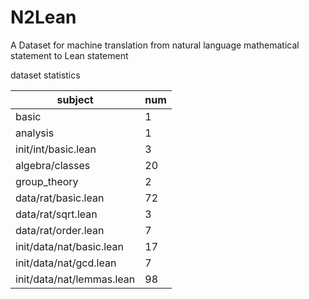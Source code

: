 # N2Lean
A Dataset for machine translation from natural language mathematical statement to Lean statement

dataset statistics

|subject |num|
|--------|---|
|basic   |1  |
|analysis|1  |
|init/int/basic.lean|3  |
|algebra/classes|20  |
|group_theory| 2 |
|data/rat/basic.lean    | 72 |
|data/rat/sqrt.lean | 3 |
|data/rat/order.lean | 7 |
|init/data/nat/basic.lean | 17 |
|init/data/nat/gcd.lean | 7 |
|init/data/nat/lemmas.lean | 98 |